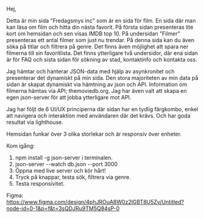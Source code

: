 Hej,

Detta är min sida "Fredagsmys inc" som är en sida för film. En sida där man kan läsa om film och hitta din nästa favorit. På första sidan presenteras lite kort om hemsidan och sen visas IMDB top 10. På undersidan "Filmer" presenteras ett antal filmer som just nu trendar. På denna sida kan du även söka på titlar och filtrera på genre. Det finns även möjlighet att spara ner filmerna till sin favoritlista. Det finns ytterligare två undersidor, där ena sidan är för FAQ och sista sidan för sökning av stad, kontaktinfo och kontakta oss.

Jag hämtar och hanterar JSON-data med hjälp av asynkronitet och presenterar det dynamiskt på min sida. Den stora majoriteten av min data på sidan är skapat dynamiskt via hämtning av json och API. Information om filmerna hämtas via API; themoviedb.org. Jag har även valt att skapa en egen json-server för att jobba ytterligare mot API. 

Jag har följt de 6 UI/UX principerna där sidan har en tydlig färgkombo, enkel att navigera och interaktion med användaren där det krävs. Och har goda resultat via lighthouse. 

Hemsidan funkar över 3 olika storlekar och är responsiv över enheter.






Kom igång:
1. npm install -g json-server i terminalen.
2. json-server --watch  db.json --port 3000
3. Öppna med live server och kör hårt!
4. Tryck på knappar, testa sök, filtrera via genre.
5. Testa responsivitet.







Figma: https://www.figma.com/design/4phJROuA8W0z2lGBT8U5Zy/Untitled?node-id=0-1&p=f&t=3sQDJRu9TM5Q84sP-0
